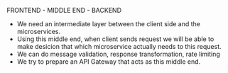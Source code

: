 FRONTEND - MIDDLE END - BACKEND

- We need an intermediate layer between the client side and the microservices.
- Using this middle end, when client sends request we will be able to make desicion that which microservice actually needs to this request.
- We can do message validation, response transformation, rate limiting
- We try to prepare an API Gateway that acts as this middle end.